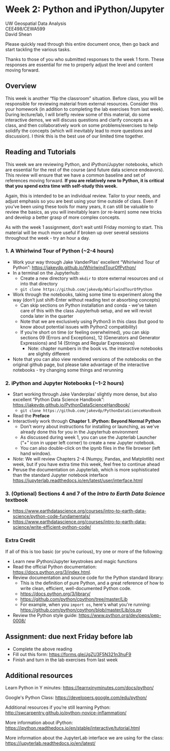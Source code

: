 # Week 2: Python and iPython/Jupyter

UW Geospatial Data Analysis  
CEE498/CEWA599  
David Shean  

Please quickly read through this entire document once, then go back and start tackling the various tasks.

Thanks to those of you who submitted responses to the week 1 form. These responses are essential for me to properly adjust the level and content moving forward.

## Overview
This week is another “flip the classroom” situation. Before class, you will be responsible for reviewing material from external resources. Consider this your homework (in addition to completing the lab exercises from last week). During lecture/lab, I will briefly review some of this material, do some interactive demos, we will discuss questions and clarify concepts as a class, and then collaboratively work on some problems/exercises to help solidify the concepts (which will inevitably lead to more questions and discussion). I think this is the best use of our limited time together.

## Reading and Tutorials
This week we are reviewing Python, and iPython/Jupyter notebooks, which are essential for the rest of the course (and future data science endeavors). This review will ensure that we have a common baseline and set of references moving forward. **If you are relatively new to Python, it is critical that you spend extra time with self-study this week.** 

Again, this is intended to be an individual review. Tailor to your needs, and adjust emphasis so you are best using your time outside of class. Even if you’ve been using these tools for many years, it can still be valuable to review the basics, as you will inevitably learn (or re-learn) some new tricks and develop a better grasp of more complex concepts. 

As with the week 1 assignment, don’t wait until Friday morning to start.  This material will be much more useful if broken up over several sessions throughout the week - try an hour a day. 

### 1. A Whirlwind Tour of Python (~2-4 hours)
* Work your way through Jake VanderPlas’ excellent “Whirlwind Tour of Python”: https://jakevdp.github.io/WhirlwindTourOfPython/
* In a terminal on the Jupyterhub:
    * Create a new directory with `mkdir` to store external resources and `cd` into that directory
    * `git clone https://github.com/jakevdp/WhirlwindTourOfPython`
* Work through the notebooks, taking some time to experiment along the way (don’t just shift-Enter without reading text or absorbing concepts)
    * Can skip sections on Python installation and conda - we’ve taken care of this with the class Jupyterhub setup, and we will revisit conda later in the quarter
    * Note that we are exclusively using Python3 in this class (but good to know about potential issues with Python2 compatibility)
    * If you’re short on time (or feeling overwhelmed), you can skip sections 09 (Errors and Exceptions), 12 (Generators and Generator Expressions) and 14 (Strings and Regular Expressions)
      * Note: chapter numbers in the book vs. the interactive notebooks are slightly different
* Note that you can also view rendered versions of the notebooks on the original github page, but please take advantage of the interactive notebooks - try changing some things and rerunning

### 2. iPython and Jupyter Notebooks (~1-2 hours)
* Start working through Jake Vanderplas’ slightly more dense, but also excellent “Python Data Science Handbook”: https://jakevdp.github.io/PythonDataScienceHandbook/
    * `git clone https://github.com/jakevdp/PythonDataScienceHandbook`
* Read the **Preface**
* Interactively work through **Chapter 1. iPython: Beyond Normal Python**
    * Don’t worry about instructions for installing or launching, as we've already done this for you in the Jupyterhub environment
    * As discussed during week 1, you can use the Jupterlab Launcher (“+” icon in upper left corner) to create a new Jupyter notebook. 
    * You can also double-click on the ipynb files in the file browser (left hand window).
* *Note:* We will review Chapters 2-4 (Numpy, Pandas, and Matplotlib) next week, but if you have extra time this week, feel free to continue ahead
* Peruse the documentation on Jupyterlab, which is more sophisticated than the standard Jupyter notebook interface
https://jupyterlab.readthedocs.io/en/latest/user/interface.html

### 3. (Optional) Sections 4 and 7 of the *Intro to Earth Data Science* textbook 
* https://www.earthdatascience.org/courses/intro-to-earth-data-science/python-code-fundamentals/
* https://www.earthdatascience.org/courses/intro-to-earth-data-science/write-efficient-python-code/

### Extra Credit
If all of this is too basic (or you’re curious), try one or more of the following:
* Learn new iPython/Jupyter keystrokes and magic functions
* Read the official Python documentation: https://docs.python.org/3/index.html. 
* Review documentation and source code for the Python standard library:
    * This is the definition of pure Python, and a great reference of how to write clean, efficient, well-documented Python code.
    * https://docs.python.org/3/library/
    * https://github.com/python/cpython/tree/master/Lib 
    * For example, when you `import os`, here's what you're running: https://github.com/python/cpython/blob/master/Lib/os.py
* Review the Python style guide: https://www.python.org/dev/peps/pep-0008/

## Assignment: due next Friday before lab
* Complete the above reading
* Fill out this form: https://forms.gle/JgZU3F5N321n3huF9
* Finish and turn in the lab exercises from last week

## Additional resources
Learn Python in Y minutes: https://learnxinyminutes.com/docs/python/

Google's Python Class: https://developers.google.com/edu/python/

Additional resources if you’re still learning Python:
http://swcarpentry.github.io/python-novice-inflammation/

More information about iPython:
https://ipython.readthedocs.io/en/stable/interactive/tutorial.html

More information about the JupyterLab interface we are using for the class: 
https://jupyterlab.readthedocs.io/en/latest/


